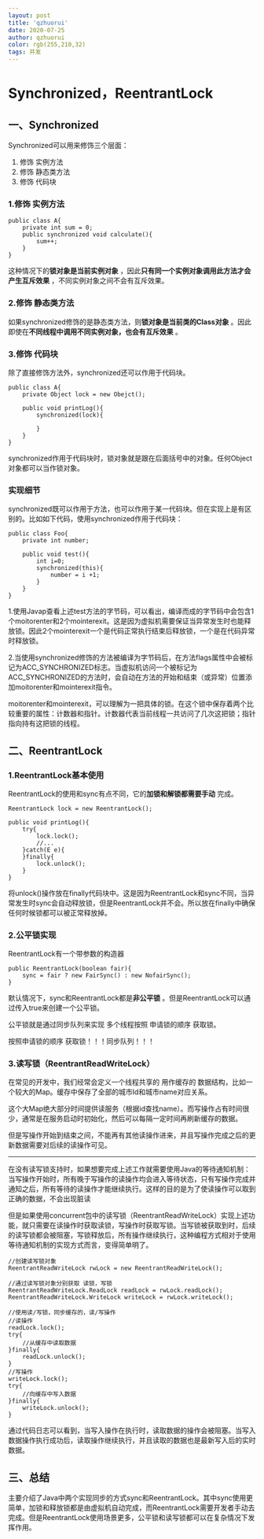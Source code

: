 ```yaml
---
layout: post
title: 'qzhuorui'
date: 2020-07-25
author: qzhuorui
color: rgb(255,210,32)
tags: 并发
---
```




# Synchronized，ReentrantLock

## 一、Synchronized

Synchronized可以用来修饰三个层面：

1. 修饰 实例方法
2. 修饰 静态类方法
3. 修饰 代码块

### 1.修饰 实例方法

```
public class A{
    private int sum = 0;
    public synchronized void calculate(){
        sum++;
    }
}
```

这种情况下的**锁对象是当前实例对象** ，因此**只有同一个实例对象调用此方法才会产生互斥效果** ，不同实例对象之间不会有互斥效果。

### 2.修饰 静态类方法

如果synchronized修饰的是静态类方法，则**锁对象是当前类的Class对象** 。因此即使在**不同线程中调用不同实例对象，也会有互斥效果** 。

### 3.修饰 代码块

除了直接修饰方法外，synchronized还可以作用于代码块。

```
public class A{
    private Object lock = new Obejct();
    
    public void printLog(){
        synchronized(lock){
            
        }
    }
}
```

synchronized作用于代码块时，锁对象就是跟在后面括号中的对象。任何Object对象都可以当作锁对象。

### 实现细节

synchronized既可以作用于方法，也可以作用于某一代码块。但在实现上是有区别的。比如如下代码，使用synchronized作用于代码块：

```
public class Foo{
    private int number;
    
    public void test(){
        int i=0;
        synchronized(this){
            number = i +1;
        }
    }
}
```

1.使用Javap查看上述test方法的字节码，可以看出，编译而成的字节码中会包含1个moitorenter和2个mointerexit。这是因为虚拟机需要保证当异常发生时也能释放锁。因此2个mointerexit一个是代码正常执行结束后释放锁，一个是在代码异常时释放锁。

2.当使用synchronized修饰的方法被编译为字节码后，在方法flags属性中会被标记为ACC_SYNCHRONIZED标志。当虚拟机访问一个被标记为ACC_SYNCHRONIZED的方法时，会自动在方法的开始和结束（或异常）位置添加moitorenter和mointerexit指令。

moitorenter和mointerexit，可以理解为一把具体的锁。在这个锁中保存着两个比较重要的属性：计数器和指针。计数器代表当前线程一共访问了几次这把锁；指针指向持有这把锁的线程。

## 二、ReentrantLock

### 1.ReentrantLock基本使用

ReentrantLock的使用和sync有点不同，它的**加锁和解锁都需要手动** 完成。

```
ReentrantLock lock = new ReentrantLock();

public void printLog(){
	try{
        lock.lock();
        //...
	}catch(E e){
	}finally{
        lock.unlock();
	}
}
```

将unlock()操作放在finally代码块中。这是因为ReentrantLock和sync不同，当异常发生时sync会自动释放锁，但是ReentrantLock并不会。所以放在finally中确保任何时候锁都可以被正常释放掉。



### 2.公平锁实现

ReentrantLock有一个带参数的构造器

```
public ReentrantLock(boolean fair){
    sync = fair ? new FairSync() : new NofairSync();
}
```

默认情况下，sync和ReentrantLock都是**非公平锁** 。但是ReentrantLock可以通过传入true来创建一个公平锁。

公平锁就是通过同步队列来实现 多个线程按照 申请锁的顺序 获取锁。

按照申请锁的顺序 获取锁！！！同步队列！！！

### 3.读写锁（ReentrantReadWriteLock）

在常见的开发中，我们经常会定义一个线程共享的 用作缓存的 数据结构，比如一个较大的Map。缓存中保存了全部的城市Id和城市name对应关系。

这个大Map绝大部分时间提供读服务（根据id查找name）。而写操作占有时间很少，通常是在服务启动时初始化，然后可以每隔一定时间再刷新缓存的数据。

但是写操作开始到结束之间，不能再有其他读操作进来，并且写操作完成之后的更新数据需要对后续的读操作可见。

---

在没有读写锁支持时，如果想要完成上述工作就需要使用Java的等待通知机制：当写操作开始时，所有晚于写操作的读操作均会进入等待状态，只有写操作完成并通知之后，所有等待的读操作才能继续执行。这样的目的是为了使读操作可以取到正确的数据，不会出现脏读

但是如果使用concurrent包中的读写锁（ReentrantReadWriteLock）实现上述功能，就只需要在读操作时获取读锁，写操作时获取写锁。当写锁被获取到时，后续的读写锁都会被阻塞，写锁释放后，所有操作继续执行，这种编程方式相对于使用等待通知机制的实现方式而言，变得简单明了。

```
//创建读写锁对象
ReentrantReadWriteLock rwLock = new ReentrantReadWriteLock();

//通过读写锁对象分别获取 读锁，写锁
ReentrantReadWriteLock.ReadLock readLock = rwLock.readLock();
ReentrantReadWriteLock.WriteLock writeLock = rwLock.writeLock();

//使用读/写锁，同步缓存的，读/写操作
//读操作
readLock.lock();
try{
    //从缓存中读取数据
}finally{
    readLock.unlock();
}
//写操作
writeLock.lock();
try{
    //向缓存中写入数据
}finally{
    writeLock.unlock();
}
```

通过代码日志可以看到，当写入操作在执行时，读取数据的操作会被阻塞。当写入数据操作执行成功后，读取操作继续执行，并且读取的数据也是最新写入后的实时数据。

## 三、总结

主要介绍了Java中两个实现同步的方式sync和ReentrantLock。其中sync使用更简单，加锁和释放锁都是由虚拟机自动完成，而ReentrantLock需要开发者手动去完成。但是ReentrantLock使用场景更多，公平锁和读写锁都可以在复杂情况下发挥作用。

